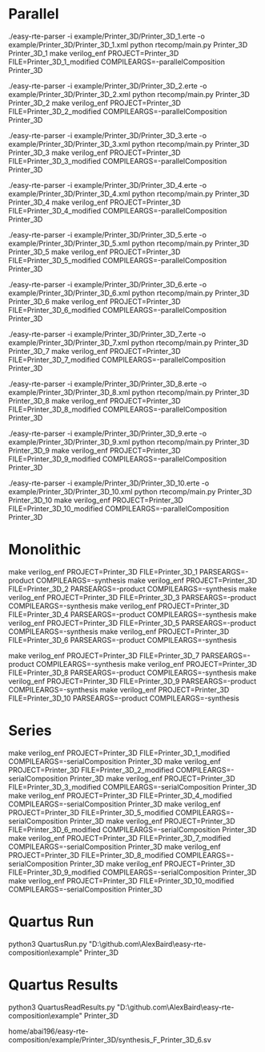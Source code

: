 # Parallel 

./easy-rte-parser -i example/Printer_3D/Printer_3D_1.erte -o example/Printer_3D/Printer_3D_1.xml
python rtecomp/main.py Printer_3D Printer_3D_1
make verilog_enf PROJECT=Printer_3D FILE=Printer_3D_1_modified COMPILEARGS=-parallelComposition
Printer_3D


./easy-rte-parser -i example/Printer_3D/Printer_3D_2.erte -o example/Printer_3D/Printer_3D_2.xml
python rtecomp/main.py Printer_3D Printer_3D_2
make verilog_enf PROJECT=Printer_3D FILE=Printer_3D_2_modified COMPILEARGS=-parallelComposition
Printer_3D


./easy-rte-parser -i example/Printer_3D/Printer_3D_3.erte -o example/Printer_3D/Printer_3D_3.xml
python rtecomp/main.py Printer_3D Printer_3D_3
make verilog_enf PROJECT=Printer_3D FILE=Printer_3D_3_modified COMPILEARGS=-parallelComposition
Printer_3D


./easy-rte-parser -i example/Printer_3D/Printer_3D_4.erte -o example/Printer_3D/Printer_3D_4.xml
python rtecomp/main.py Printer_3D Printer_3D_4
make verilog_enf PROJECT=Printer_3D FILE=Printer_3D_4_modified COMPILEARGS=-parallelComposition
Printer_3D


./easy-rte-parser -i example/Printer_3D/Printer_3D_5.erte -o example/Printer_3D/Printer_3D_5.xml
python rtecomp/main.py Printer_3D Printer_3D_5
make verilog_enf PROJECT=Printer_3D FILE=Printer_3D_5_modified COMPILEARGS=-parallelComposition
Printer_3D


./easy-rte-parser -i example/Printer_3D/Printer_3D_6.erte -o example/Printer_3D/Printer_3D_6.xml
python rtecomp/main.py Printer_3D Printer_3D_6
make verilog_enf PROJECT=Printer_3D FILE=Printer_3D_6_modified COMPILEARGS=-parallelComposition
Printer_3D


./easy-rte-parser -i example/Printer_3D/Printer_3D_7.erte -o example/Printer_3D/Printer_3D_7.xml
python rtecomp/main.py Printer_3D Printer_3D_7
make verilog_enf PROJECT=Printer_3D FILE=Printer_3D_7_modified COMPILEARGS=-parallelComposition
Printer_3D


./easy-rte-parser -i example/Printer_3D/Printer_3D_8.erte -o example/Printer_3D/Printer_3D_8.xml
python rtecomp/main.py Printer_3D Printer_3D_8
make verilog_enf PROJECT=Printer_3D FILE=Printer_3D_8_modified COMPILEARGS=-parallelComposition
Printer_3D


./easy-rte-parser -i example/Printer_3D/Printer_3D_9.erte -o example/Printer_3D/Printer_3D_9.xml
python rtecomp/main.py Printer_3D Printer_3D_9
make verilog_enf PROJECT=Printer_3D FILE=Printer_3D_9_modified COMPILEARGS=-parallelComposition
Printer_3D


./easy-rte-parser -i example/Printer_3D/Printer_3D_10.erte -o example/Printer_3D/Printer_3D_10.xml
python rtecomp/main.py Printer_3D Printer_3D_10
make verilog_enf PROJECT=Printer_3D FILE=Printer_3D_10_modified COMPILEARGS=-parallelComposition
Printer_3D


# Monolithic

make verilog_enf PROJECT=Printer_3D FILE=Printer_3D_1 PARSEARGS=-product COMPILEARGS=-synthesis
make verilog_enf PROJECT=Printer_3D FILE=Printer_3D_2 PARSEARGS=-product COMPILEARGS=-synthesis
make verilog_enf PROJECT=Printer_3D FILE=Printer_3D_3 PARSEARGS=-product COMPILEARGS=-synthesis
make verilog_enf PROJECT=Printer_3D FILE=Printer_3D_4 PARSEARGS=-product COMPILEARGS=-synthesis
make verilog_enf PROJECT=Printer_3D FILE=Printer_3D_5 PARSEARGS=-product COMPILEARGS=-synthesis
make verilog_enf PROJECT=Printer_3D FILE=Printer_3D_6 PARSEARGS=-product COMPILEARGS=-synthesis

make verilog_enf PROJECT=Printer_3D FILE=Printer_3D_7 PARSEARGS=-product COMPILEARGS=-synthesis
make verilog_enf PROJECT=Printer_3D FILE=Printer_3D_8 PARSEARGS=-product COMPILEARGS=-synthesis
make verilog_enf PROJECT=Printer_3D FILE=Printer_3D_9 PARSEARGS=-product COMPILEARGS=-synthesis
make verilog_enf PROJECT=Printer_3D FILE=Printer_3D_10 PARSEARGS=-product COMPILEARGS=-synthesis

# Series
make verilog_enf PROJECT=Printer_3D FILE=Printer_3D_1_modified COMPILEARGS=-serialComposition
Printer_3D
make verilog_enf PROJECT=Printer_3D FILE=Printer_3D_2_modified COMPILEARGS=-serialComposition
Printer_3D
make verilog_enf PROJECT=Printer_3D FILE=Printer_3D_3_modified COMPILEARGS=-serialComposition
Printer_3D
make verilog_enf PROJECT=Printer_3D FILE=Printer_3D_4_modified COMPILEARGS=-serialComposition
Printer_3D
make verilog_enf PROJECT=Printer_3D FILE=Printer_3D_5_modified COMPILEARGS=-serialComposition
Printer_3D
make verilog_enf PROJECT=Printer_3D FILE=Printer_3D_6_modified COMPILEARGS=-serialComposition
Printer_3D
make verilog_enf PROJECT=Printer_3D FILE=Printer_3D_7_modified COMPILEARGS=-serialComposition
Printer_3D
make verilog_enf PROJECT=Printer_3D FILE=Printer_3D_8_modified COMPILEARGS=-serialComposition
Printer_3D
make verilog_enf PROJECT=Printer_3D FILE=Printer_3D_9_modified COMPILEARGS=-serialComposition
Printer_3D
make verilog_enf PROJECT=Printer_3D FILE=Printer_3D_10_modified COMPILEARGS=-serialComposition
Printer_3D

# Quartus Run
python3 QuartusRun.py "D:\\github.com\\AlexBaird\\easy-rte-composition\\example" Printer_3D

# Quartus Results
python3 QuartusReadResults.py "D:\\github.com\\AlexBaird\\easy-rte-composition\\example" Printer_3D

home/abai196/easy-rte-composition/example/Printer_3D/synthesis_F_Printer_3D_6.sv 
